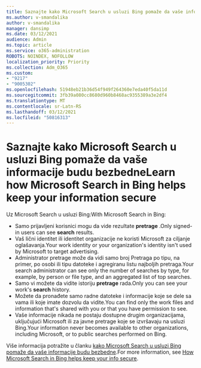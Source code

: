 ```yaml
---
title: Saznajte kako Microsoft Search u usluzi Bing pomaže da vaše informacije budu bezbedne
ms.author: v-smandalika
author: v-smandalika
manager: dansimp
ms.date: 03/12/2021
audience: Admin
ms.topic: article
ms.service: o365-administration
ROBOTS: NOINDEX, NOFOLLOW
localization_priority: Priority
ms.collection: Adm_O365
ms.custom:
- "9217"
- "9005302"
ms.openlocfilehash: 51948eb21b36d54f949f264360e7eda40f5da11d
ms.sourcegitcommit: 3fb39a080cc8680d960b8468ac9355389a3e2df4
ms.translationtype: MT
ms.contentlocale: sr-Latn-RS
ms.lasthandoff: 03/12/2021
ms.locfileid: "50816313"
---
```

# <a name="learn-how-microsoft-search-in-bing-helps-keep-your-information-secure"></a><span data-ttu-id="fd935-102">Saznajte kako Microsoft Search u usluzi Bing pomaže da vaše informacije budu bezbedne</span><span class="sxs-lookup"><span data-stu-id="fd935-102">Learn how Microsoft Search in Bing helps keep your information secure</span></span>

<span data-ttu-id="fd935-103">Uz Microsoft Search u usluzi Bing:</span><span class="sxs-lookup"><span data-stu-id="fd935-103">With Microsoft Search in Bing:</span></span>

- <span data-ttu-id="fd935-104">Samo prijavljeni korisnici mogu da vide rezultate **pretrage** .</span><span class="sxs-lookup"><span data-stu-id="fd935-104">Only signed-in users can see **search** results.</span></span>
- <span data-ttu-id="fd935-105">Vaš lični identitet ili identitet organizacije ne koristi Microsoft za ciljanje oglašavanja.</span><span class="sxs-lookup"><span data-stu-id="fd935-105">Your work identity or your organization's identity isn't used by Microsoft to target advertising.</span></span>
- <span data-ttu-id="fd935-106">Administrator pretrage može da vidi samo broj Pretraga po tipu, na primer, po osobi ili tipu datoteke i agregiranu listu najboljih pretraga.</span><span class="sxs-lookup"><span data-stu-id="fd935-106">Your search administrator can see only the number of searches by type, for example, by person or file type, and an aggregated list of top searches.</span></span>
- <span data-ttu-id="fd935-107">Samo vi možete da vidite istoriju **pretrage** rada.</span><span class="sxs-lookup"><span data-stu-id="fd935-107">Only you can see your work's **search** history.</span></span>
- <span data-ttu-id="fd935-108">Možete da pronađete samo radne datoteke i informacije koje se dele sa vama ili koje imate dozvolu da vidite.</span><span class="sxs-lookup"><span data-stu-id="fd935-108">You can find only the work files and information that's shared with you or that you have permission to see.</span></span>
- <span data-ttu-id="fd935-109">Vaše informacije nikada ne postaju dostupne drugim organizacijama, uključujući Microsoft ili za javne pretrage koje se izvršavaju na usluzi Bing.</span><span class="sxs-lookup"><span data-stu-id="fd935-109">Your information never becomes available to other organizations, including Microsoft, or to public searches performed on Bing.</span></span>

<span data-ttu-id="fd935-110">Više informacija potražite u članku [kako Microsoft Search u usluzi Bing pomaže da vaše informacije budu bezbedne](https://support.microsoft.com/office/how-microsoft-search-in-bing-helps-keep-your-info-secure-cbce46ae-bb1f-4d0e-86f1-5984f4589113).</span><span class="sxs-lookup"><span data-stu-id="fd935-110">For more information, see [How Microsoft Search in Bing helps keep your info secure](https://support.microsoft.com/office/how-microsoft-search-in-bing-helps-keep-your-info-secure-cbce46ae-bb1f-4d0e-86f1-5984f4589113).</span></span>

